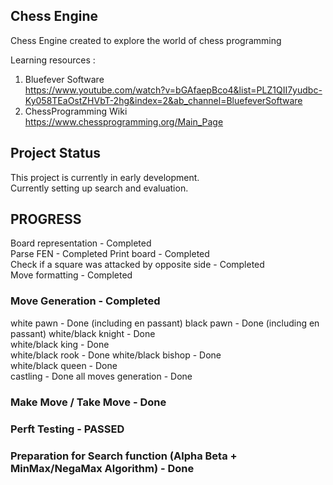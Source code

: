 ## Chess Engine

Chess Engine created to explore the world of chess programming
  
Learning resources :

1. Bluefever Software   
https://www.youtube.com/watch?v=bGAfaepBco4&list=PLZ1QII7yudbc-Ky058TEaOstZHVbT-2hg&index=2&ab_channel=BluefeverSoftware  
2. ChessProgramming Wiki  
https://www.chessprogramming.org/Main_Page  

## Project Status

This project is currently in early development.  
Currently setting up search and evaluation.
 
## PROGRESS  
Board representation - Completed  
Parse FEN - Completed
Print board - Completed  
Check if a square was attacked by opposite side - Completed  
Move formatting - Completed 
  
### Move Generation - Completed 
  white pawn - Done  (including en passant)
  black pawn - Done  (including en passant)
  white/black knight - Done  
  white/black king - Done  
  white/black rook - Done
  white/black bishop - Done  
  white/black queen - Done  
  castling - Done
  all moves generation - Done  
  
### Make Move / Take Move - Done
  
### Perft Testing - PASSED

### Preparation for Search function (Alpha Beta + MinMax/NegaMax Algorithm) - Done
